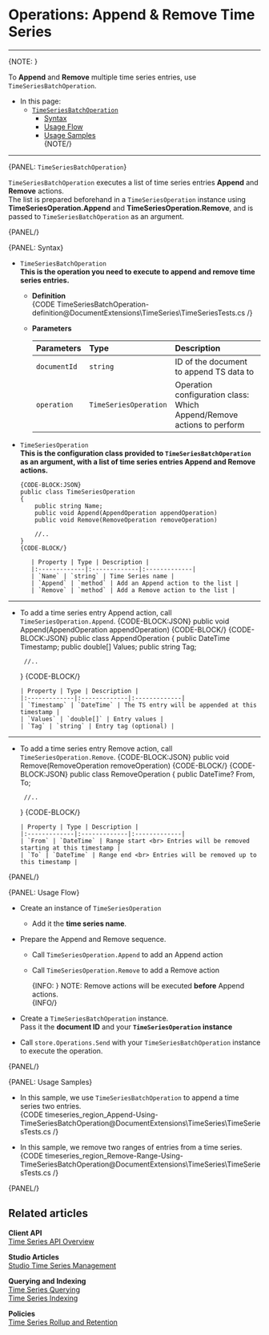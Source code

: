 ﻿# Operations: Append & Remove Time Series

---

{NOTE: }

To **Append** and **Remove** multiple time series entries, use `TimeSeriesBatchOperation`.  

* In this page:  
  * [`TimeSeriesBatchOperation`](../../../../document-extensions/timeseries/client-api/operations/append-and-remove#timeseriesbatchoperation)  
     * [Syntax](../../../../document-extensions/timeseries/client-api/operations/append-and-remove#syntax)  
     * [Usage Flow](../../../../document-extensions/timeseries/client-api/operations/append-and-remove#usage-flow)  
     * [Usage Samples](../../../../document-extensions/timeseries/client-api/operations/append-and-remove#usage-samples)  
{NOTE/}

---

{PANEL: `TimeSeriesBatchOperation`}

`TimeSeriesBatchOperation` executes a list of time series entries **Append** 
and **Remove** actions.  
The list is prepared beforehand in a `TimeSeriesOperation` instance using 
**TimeSeriesOperation.Append** and **TimeSeriesOperation.Remove**, and is 
passed to `TimeSeriesBatchOperation` as an argument.  

{PANEL/}

{PANEL: Syntax}

* `TimeSeriesBatchOperation`  
  **This is the operation you need to execute to append and remove 
  time series entries.**  

   * **Definition**  
     {CODE TimeSeriesBatchOperation-definition@DocumentExtensions\TimeSeries\TimeSeriesTests.cs /}  

   * **Parameters**  

        | Parameters | Type | Description |
        |:-------------|:-------------|:-------------|
        | `documentId` | `string` | ID of the document to append TS data to |
        | `operation` | `TimeSeriesOperation` | Operation configuration class: <br> Which Append/Remove actions to perform |

* `TimeSeriesOperation`  
  **This is the configuration class provided to `TimeSeriesBatchOperation` 
  as an argument, with a list of time series entries Append and Remove actions.**  

      {CODE-BLOCK:JSON}
      public class TimeSeriesOperation
      {
          public string Name;
          public void Append(AppendOperation appendOperation)
          public void Remove(RemoveOperation removeOperation)

          //..
      }
      {CODE-BLOCK/}

         | Property | Type | Description |
         |:-------------|:-------------|:-------------|
         | `Name` | `string` | Time Series name |
         | `Append` | `method` | Add an Append action to the list |
         | `Remove` | `method` | Add a Remove action to the list |


---

   * To add a time series entry Append action, call `TimeSeriesOperation.Append`.
      {CODE-BLOCK:JSON}
      public void Append(AppendOperation appendOperation)
      {CODE-BLOCK/}
      {CODE-BLOCK:JSON}
      public class AppendOperation
      {
          public DateTime Timestamp;
          public double[] Values;
          public string Tag;

          //..
      }
      {CODE-BLOCK/}

         | Property | Type | Description |
         |:-------------|:-------------|:-------------|
         | `Timestamp` | `DateTime` | The TS entry will be appended at this timestamp |
         | `Values` | `double[]` | Entry values |
         | `Tag` | `string` | Entry tag (optional) |

---

   * To add a time series entry Remove action, call `TimeSeriesOperation.Remove`.
      {CODE-BLOCK:JSON}
      public void Remove(RemoveOperation removeOperation)
      {CODE-BLOCK/}
      {CODE-BLOCK:JSON}
      public class RemoveOperation
      {
          public DateTime? From, To;

          //..
      }
      {CODE-BLOCK/}

         | Property | Type | Description |
         |:-------------|:-------------|:-------------|
         | `From` | `DateTime` | Range start <br> Entries will be removed starting at this timestamp |
         | `To` | `DateTime` | Range end <br> Entries will be removed up to this timestamp |

{PANEL/}


{PANEL: Usage Flow}

* Create an instance of `TimeSeriesOperation`  
   * Add it the **time series name**.  

* Prepare the Append and Remove sequence.  
   * Call `TimeSeriesOperation.Append` to add an Append action  
   * Call `TimeSeriesOperation.Remove` to add a Remove action  

        {INFO: }
         NOTE: Remove actions will be executed **before** Append actions.  
        {INFO/}

* Create a `TimeSeriesBatchOperation` instance.  
  Pass it the **document ID** and your **`TimeSeriesOperation` instance**  

* Call `store.Operations.Send` with your `TimeSeriesBatchOperation` 
  instance to execute the operation.  

{PANEL/}


{PANEL: Usage Samples}

* In this sample, we use `TimeSeriesBatchOperation` to append 
  a time series two entries.  
   {CODE timeseries_region_Append-Using-TimeSeriesBatchOperation@DocumentExtensions\TimeSeries\TimeSeriesTests.cs /}  

* In this sample, we remove two ranges of entries from a time series.  
   {CODE timeseries_region_Remove-Range-Using-TimeSeriesBatchOperation@DocumentExtensions\TimeSeries\TimeSeriesTests.cs /}  

{PANEL/}


## Related articles

**Client API**  
[Time Series API Overview](../../../../document-extensions/timeseries/client-api/overview)  

**Studio Articles**  
[Studio Time Series Management](../../../../studio/database/document-extensions/time-series)  

**Querying and Indexing**  
[Time Series Querying](../../../../document-extensions/timeseries/querying/overview-and-syntax)  
[Time Series Indexing](../../../../document-extensions/timeseries/indexing)  

**Policies**  
[Time Series Rollup and Retention](../../../../document-extensions/timeseries/rollup-and-retention)  
